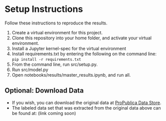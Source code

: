 # Setup Instructions
Follow these instructions to reproduce the results.    

1. Create a virtual environment for this project.
2. Clone this repository into your home folder, and activate your virtual environment.
3. Install a Jupyter kernel-spec for the virtual environment
4. Install requirements.txt by entering the following on the command line:
```pip install -r requirements.txt```
5. From the command line, run src/setup.py.
6. Run src/model.py
7. Open notebooks/results/master_results.ipynb, and run all.

## Optional: Download Data
* If you wish, you can download the original data at [ProPublica Data Store](https://www.propublica.org/datastore/dataset/political-advertisements-from-facebook).
* The labeled data set that was extracted from the original data above can be found at: (link coming soon)
